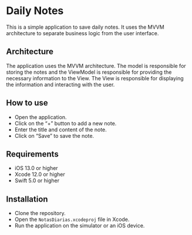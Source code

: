 # Daily Notes

This is a simple application to save daily notes. It uses the MVVM architecture to separate business logic from the user interface.

## Architecture

The application uses the MVVM architecture. The model is responsible for storing the notes and the ViewModel is responsible for providing the necessary information to the View. The View is responsible for displaying the information and interacting with the user.

## How to use

- Open the application.
- Click on the “+” button to add a new note.
- Enter the title and content of the note.
- Click on “Save” to save the note.

## Requirements

- iOS 13.0 or higher
- Xcode 12.0 or higher
- Swift 5.0 or higher

## Installation

- Clone the repository.
- Open the ` NotasDiarias.xcodeproj ` file in Xcode.
- Run the application on the simulator or an iOS device.
